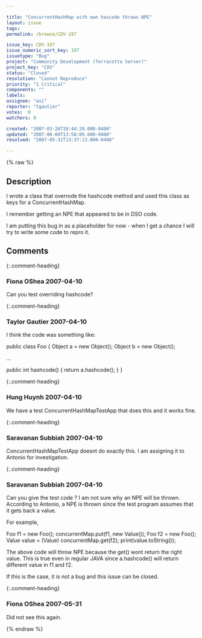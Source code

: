 ```yaml
---

title: "ConcurrentHashMap with own hascode throws NPE"
layout: issue
tags: 
permalink: /browse/CDV-197

issue_key: CDV-197
issue_numeric_sort_key: 197
issuetype: "Bug"
project: "Community Development (Terracotta Server)"
project_key: "CDV"
status: "Closed"
resolution: "Cannot Reproduce"
priority: "1 Critical"
components: ""
labels: 
assignee: "asi"
reporter: "tgautier"
votes:  0
watchers: 0

created: "2007-03-26T18:44:28.000-0400"
updated: "2007-06-04T13:58:09.000-0400"
resolved: "2007-05-31T13:37:13.000-0400"

---
```




{% raw %}



## Description

<div markdown="1" class="description">

I wrote a class that overrode the hashcode method and used this class as keys for a ConcurrentHashMap.

I remember getting an NPE that appeared to be in DSO code.

I am putting this bug in as a placeholder for now - when I get a chance I will try to write some code to repro it.

</div>

## Comments


{:.comment-heading}
### **Fiona OShea** <span class="date">2007-04-10</span>

<div markdown="1" class="comment">

Can you test overriding hashcode?

</div>


{:.comment-heading}
### **Taylor Gautier** <span class="date">2007-04-10</span>

<div markdown="1" class="comment">

I think the code was something like:

public class Foo
\{
  Object a = new Object();
  Object b = new Object();

  ...

  public int hashcode() \{ return a.hashcode(); \}
\}

</div>


{:.comment-heading}
### **Hung Huynh** <span class="date">2007-04-10</span>

<div markdown="1" class="comment">

We have a test ConcurrentHashMapTestApp that does this and it works fine.

</div>


{:.comment-heading}
### **Saravanan Subbiah** <span class="date">2007-04-10</span>

<div markdown="1" class="comment">

ConcurrentHashMapTestApp doesnt do exactly this. I am assigning it to Antonio for investigation.

</div>


{:.comment-heading}
### **Saravanan Subbiah** <span class="date">2007-04-10</span>

<div markdown="1" class="comment">

Can you give the test code ? I am not sure why an NPE will be thrown. According to Antonio, a NPE is thrown since the test program assumes that it gets back a value.

For example,

Foo f1 = new Foo();
concurrentMap.put(f1, new Value());
Foo f2 = new Foo();
Value value =  (Value) concurrentMap.get(f2);
print(value.toString());

The above code will throw NPE because the get() wont return the right value. This is true even in regular JAVA since a.hashcode() will return different value in  f1 and f2. 

If this is the case, it is not a bug and this issue can be closed.

</div>


{:.comment-heading}
### **Fiona OShea** <span class="date">2007-05-31</span>

<div markdown="1" class="comment">

Did not see this again.

</div>



{% endraw %}
